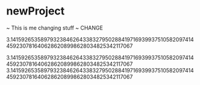 # newProject
~ This is me changing stuff ~
CHANGE

3.141592653589793238462643383279502884197169399375105820974144592307816406286208998628034825342117067



3.141592653589793238462643383279502884197169399375105820974144592307816406286208998628034825342117067
3.141592653589793238462643383279502884197169399375105820974144592307816406286208998628034825342117067
